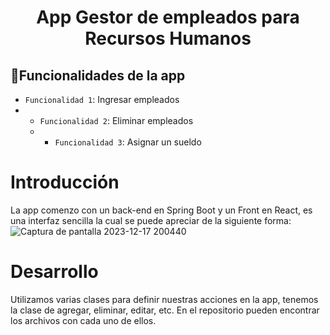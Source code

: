 <h1 align="center"> App Gestor de empleados para Recursos Humanos </h1>

## :hammer:Funcionalidades de la app 
- `Funcionalidad 1`: Ingresar empleados
- - `Funcionalidad 2`: Eliminar empleados
  - - `Funcionalidad 3`: Asignar un sueldo
# Introducción 

La app comenzo con un back-end en Spring Boot y un Front en React, es una interfaz sencilla la cual se puede apreciar de la siguiente forma: 
![Captura de pantalla 2023-12-17 200440](https://github.com/JuanMario0/Recursos_Humanos_gestor_empleados/assets/105962476/8883f5a8-bf0d-439e-bf27-e0aad749513e)

# Desarrollo 

Utilizamos varias clases para definir nuestras acciones en la app, tenemos la clase de agregar, eliminar, editar, etc. 
En el repositorio pueden encontrar los archivos con cada uno de ellos. 

